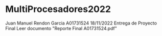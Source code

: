 # MultiProcesadores2022
Juan Manuel Rendon Garcia A01731524
18/11/2022
Entrega de Proyecto Final
Leer documento "Reporte Final A01731524.pdf"
